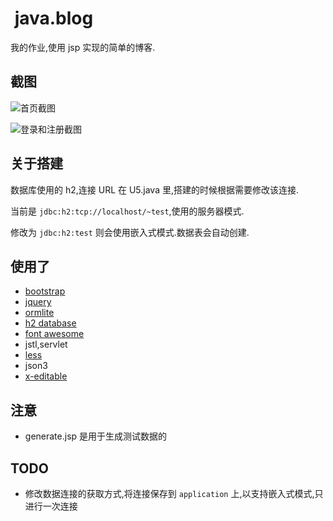 <!-- title: 我的JSP作业, 简单的博客 -->
<!-- category: Web -->
<!-- tag: java, jsp -->
<!-- date: 2013/12/2 -->
<!-- state: published -->
<!-- link: java.blog -->
﻿
java.blog
=========

我的作业,使用 jsp 实现的简单的博客.

截图
----

![首页截图](https://raw.github.com/WenerLove/java.blog/master/index_screenshot.png)

![登录和注册截图](https://raw.github.com/WenerLove/java.blog/master/login_screenshot.png)

<!-- more -->

关于搭建
-------

数据库使用的 h2,连接 URL 在 U5.java 里,搭建的时候根据需要修改该连接.

当前是 `jdbc:h2:tcp://localhost/~test`,使用的服务器模式.

修改为 `jdbc:h2:test` 则会使用嵌入式模式.数据表会自动创建.


使用了
------

* [bootstrap](http://getbootstrap.com/)
* [jquery](http://jquery.com/)
* [ormlite](http://ormlite.com/)
* [h2 database](http://h2database.com)
* [font awesome](http://fontawesome.io/)
* jstl,servlet
* [less](http://lesscss.org/)
* json3
* [x-editable](http://vitalets.github.io/x-editable/)

注意
----

* generate.jsp 是用于生成测试数据的

TODO
----

* 修改数据连接的获取方式,将连接保存到 `application` 上,以支持嵌入式模式,只进行一次连接
